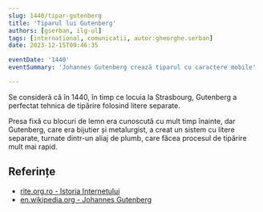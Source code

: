 ```yaml
---
slug: 1440/tipar-gutenberg
title: 'Tiparul lui Gutenberg'
authors: [gserban, ilg-ul]
tags: [international, comunicatii, autor:gheorghe.serban]
date: 2023-12-15T09:46:35

eventDate: '1440'
eventSummary: 'Johannes Gutenberg crează tiparul cu caractere mobile'

---
```


Se consideră că în 1440, în timp ce locuia la Strasbourg, Gutenberg
a perfectat tehnica de tipărire folosind litere separate.

<!-- truncate -->

Presa fixă cu blocuri de lemn era cunoscută cu mult timp înainte, dar
Gutenberg, care era bijutier și metalurgist, a creat un sistem cu
litere separate, turnate dintr-un aliaj de plumb, care făcea
procesul de tipărire mult mai rapid.

## Referințe

- [rite.org.ro - Istoria Internetului](https://rite.org.ro/istoria-internetului/)
- [en.wikipedia.org - Johannes Gutenberg](https://en.wikipedia.org/wiki/Johannes_Gutenberg)
